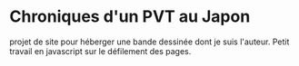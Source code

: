 # Chroniques d'un PVT au Japon
 projet de site pour héberger une bande dessinée dont je suis l'auteur.
Petit travail en javascript sur le défilement des pages.
